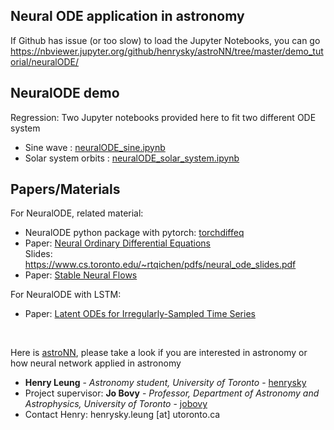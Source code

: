 ## Neural ODE application in astronomy

If Github has issue (or too slow) to load the Jupyter Notebooks, you can go
https://nbviewer.jupyter.org/github/henrysky/astroNN/tree/master/demo_tutorial/neuralODE/

NeuralODE demo
-----------------

Regression: Two Jupyter notebooks provided here to fit two different ODE system
* Sine wave : [neuralODE_sine.ipynb](neuralODE_sine.ipynb)
* Solar system orbits : [neuralODE_solar_system.ipynb](neuralODE_solar_system.ipynb)

Papers/Materials
-----------------
For NeuralODE, related material:
* NeuralODE python package with pytorch: [torchdiffeq](https://github.com/rtqichen/torchdiffeq)
* Paper: [Neural Ordinary Differential Equations](https://arxiv.org/abs/2003.08063) <br> Slides: https://www.cs.toronto.edu/~rtqichen/pdfs/neural_ode_slides.pdf
* Paper: [Stable Neural Flows](https://arxiv.org/abs/2003.08063)

For NeuralODE with LSTM:
* Paper: [Latent ODEs for Irregularly-Sampled Time Series](https://arxiv.org/abs/1907.03907)

<br>

Here is [astroNN](https://github.com/henrysky/astroNN), please take a look if you are interested in astronomy or how neural network applied in astronomy
* **Henry Leung** - *Astronomy student, University of Toronto* - [henrysky](https://github.com/henrysky)
* Project supervisor: **Jo Bovy** - *Professor, Department of Astronomy and Astrophysics, University of Toronto* - [jobovy](https://github.com/jobovy)
* Contact Henry: henrysky.leung [at] utoronto.ca